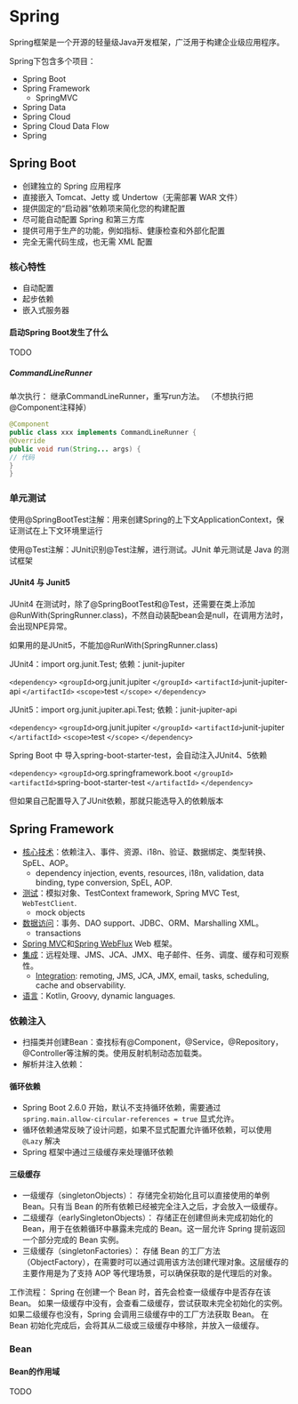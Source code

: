 # Spring

Spring框架是一个开源的轻量级Java开发框架，广泛用于构建企业级应用程序。

Spring下包含多个项目：

* Spring Boot
* Spring Framework
  * SpringMVC
* Spring Data
* Spring Cloud
* Spring Cloud Data Flow
* Spring

## Spring Boot

* 创建独立的 Spring 应用程序
* 直接嵌入 Tomcat、Jetty 或 Undertow（无需部署 WAR 文件）
* 提供固定的“启动器”依赖项来简化您的构建配置
* 尽可能自动配置 Spring 和第三方库
* 提供可用于生产的功能，例如指标、健康检查和外部化配置
* 完全无需代码生成，也无需 XML 配置

### 核心特性

* 自动配置
* 起步依赖
* 嵌入式服务器


#### 启动Spring Boot发生了什么

TODO

##### CommandLineRunner

单次执行：
继承CommandLineRunner，重写run方法。
（不想执行把@Component注释掉）

```java
@Component
public class xxx implements CommandLineRunner {
@Override
public void run(String... args) {
// 代码
}
}
```

### 单元测试

使用@SpringBootTest注解：用来创建Spring的上下文ApplicationContext，保证测试在上下文环境里运行

使用@Test注解：JUnit识别@Test注解，进行测试。JUnit 单元测试是 Java 的测试框架

#### JUnit4 与 Junit5

JUnit4 在测试时，除了@SpringBootTest和@Test，还需要在类上添加@RunWith(SpringRunner.class)，不然自动装配bean会是null，在调用方法时，会出现NPE异常。

如果用的是JUnit5，不能加@RunWith(SpringRunner.class)

JUnit4：import org.junit.Test;				依赖：junit-jupiter

`<dependency>`
    `<groupId>`org.junit.jupiter `</groupId>`
    `<artifactId>`junit-jupiter-api `</artifactId>`
    `<scope>`test `</scope>`
`</dependency>`

JUnit5：import org.junit.jupiter.api.Test;		依赖：junit-jupiter-api

`<dependency>`
    `<groupId>`org.junit.jupiter `</groupId>`
    `<artifactId>`junit-jupiter `</artifactId>`
    `<scope>`test `</scope>`
`</dependency>`

Spring Boot 中 导入spring-boot-starter-test，会自动注入JUnit4、5依赖

`<dependency>`
    `<groupId>`org.springframework.boot `</groupId>`
    `<artifactId>`spring-boot-starter-test `</artifactId>`
`</dependency>`

但如果自己配置导入了JUnit依赖，那就只能选导入的依赖版本

## Spring Framework

* [核心技术](https://docs.spring.io/spring-framework/reference/core.html)：依赖注入、事件、资源、i18n、验证、数据绑定、类型转换、SpEL、AOP。
  * dependency injection, events, resources, i18n, validation, data binding, type conversion, SpEL, AOP.
* [测试](https://docs.spring.io/spring-framework/reference/testing.html#testing)：模拟对象、TestContext framework, Spring MVC Test, `WebTestClient`.
  * mock objects
* [数据访问](https://docs.spring.io/spring-framework/reference/data-access.html)：事务、DAO support、JDBC、ORM、Marshalling XML。
  * transactions
* [Spring MVC](https://docs.spring.io/spring-framework/reference/web.html)和[Spring WebFlux](https://docs.spring.io/spring-framework/reference/web-reactive.html) Web 框架。
* [集成](https://docs.spring.io/spring-framework/reference/integration.html)：远程处理、JMS、JCA、JMX、电子邮件、任务、调度、缓存和可观察性。
  * [Integration](https://docs.spring.io/spring-framework/reference/integration.html): remoting, JMS, JCA, JMX, email, tasks, scheduling, cache and observability.
* [语言](https://docs.spring.io/spring-framework/reference/languages.html)：Kotlin, Groovy, dynamic languages.

### 依赖注入

* 扫描类并创建Bean：查找标有@Component，@Service，@Repository，@Controller等注解的类。使用反射机制动态加载类。
* 解析并注入依赖：

#### 循环依赖

* Spring Boot 2.6.0 开始，默认不支持循环依赖，需要通过 `spring.main.allow-circular-references = true` 显式允许。
* 循环依赖通常反映了设计问题，如果不显式配置允许循环依赖，可以使用 `@Lazy` 解决
* Spring 框架中通过三级缓存来处理循环依赖

#### 三级缓存

* 一级缓存（singletonObjects）： 存储完全初始化且可以直接使用的单例 Bean。只有当 Bean 的所有依赖已经被完全注入之后，才会放入一级缓存。
* 二级缓存（earlySingletonObjects）： 存储正在创建但尚未完成初始化的 Bean，用于在依赖循环中暴露未完成的 Bean。这一层允许 Spring 提前返回一个部分完成的 Bean 实例。
* 三级缓存（singletonFactories）： 存储 Bean 的工厂方法（ObjectFactory），在需要时可以通过调用该方法创建代理对象。这层缓存的主要作用是为了支持 AOP 等代理场景，可以确保获取的是代理后的对象。

工作流程：
Spring 在创建一个 Bean 时，首先会检查一级缓存中是否存在该 Bean。
如果一级缓存中没有，会查看二级缓存，尝试获取未完全初始化的实例。
如果二级缓存也没有，Spring 会调用三级缓存中的工厂方法获取 Bean。
在 Bean 初始化完成后，会将其从二级或三级缓存中移除，并放入一级缓存。


### Bean

#### Bean的作用域

TODO
